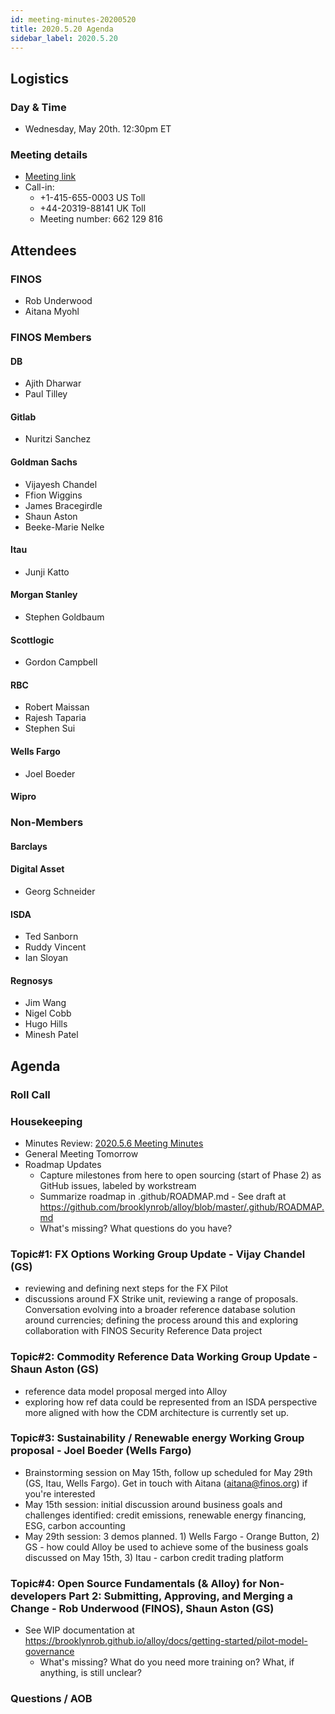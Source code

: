 ```yaml
---
id: meeting-minutes-20200520
title: 2020.5.20 Agenda
sidebar_label: 2020.5.20
---
```


## Logistics 
### Day & Time
* Wednesday, May 20th. 12:30pm ET

### Meeting details

* [Meeting link](https://finos.webex.com/finos/j.php?MTID=m9faeb59f9167a188a0cde9a2209b9447)
* Call-in: 
    * +1-415-655-0003 US Toll
    * +44-20319-88141 UK Toll
    * Meeting number: 662 129 816

## Attendees 
### FINOS
* Rob Underwood
* Aitana Myohl


### FINOS Members

####  DB
* Ajith Dharwar
* Paul Tilley

#### Gitlab
* Nuritzi Sanchez

#### Goldman Sachs
* Vijayesh Chandel
* Ffion Wiggins
* James Bracegirdle
* Shaun Aston
* Beeke-Marie Nelke

#### Itau
* Junji Katto

#### Morgan Stanley
* Stephen Goldbaum

#### Scottlogic
* Gordon Campbell


#### RBC
* Robert Maissan
* Rajesh Taparia
* Stephen Sui

#### Wells Fargo
* Joel Boeder

#### Wipro



### Non-Members

#### Barclays


#### Digital Asset
* Georg Schneider


#### ISDA
* Ted Sanborn
* Ruddy Vincent
* Ian Sloyan

#### Regnosys
* Jim Wang
* Nigel Cobb
* Hugo Hills
* Minesh Patel

## Agenda

### Roll Call

### Housekeeping
* Minutes Review: [2020.5.6 Meeting Minutes](https://github.com/finos/alloy/blob/master/meeting-minutes/pilot-project-meeting-minutes/2020.5.6-pilot-project-minutes.md) 
* General Meeting Tomorrow
* Roadmap Updates
   * Capture milestones from here to open sourcing (start of Phase 2) as GitHub issues, labeled by workstream
   * Summarize roadmap in .github/ROADMAP.md - See draft at https://github.com/brooklynrob/alloy/blob/master/.github/ROADMAP.md
   * What's missing? What questions do you have?

### Topic#1: FX Options Working Group Update - Vijay Chandel (GS)
* reviewing and defining next steps for the FX Pilot 
* discussions around FX Strike unit, reviewing a range of proposals. Conversation evolving into a broader reference database solution around currencies; defining the process around this and exploring collaboration with FINOS Security Reference Data project

### Topic#2: Commodity Reference Data Working Group Update - Shaun Aston (GS)
* reference data model proposal merged into Alloy
* exploring how ref data could be represented from an ISDA perspective more aligned with how the CDM architecture is currently set up. 

### Topic#3: Sustainability / Renewable energy Working Group proposal - Joel Boeder (Wells Fargo)
* Brainstorming session on May 15th, follow up scheduled for May 29th (GS, Itau, Wells Fargo). Get in touch with Aitana (aitana@finos.org) if you're interested
* May 15th session: initial discussion around business goals and challenges identified: credit emissions, renewable energy financing, ESG, carbon accounting
* May 29th session: 3 demos planned. 1) Wells Fargo - Orange Button, 2) GS - how could Alloy be used to achieve some of the business goals discussed on May 15th, 3) Itau - carbon credit trading platform

### Topic#4: Open Source Fundamentals (& Alloy) for Non-developers Part 2: Submitting, Approving, and Merging a Change - Rob Underwood (FINOS), Shaun Aston (GS)
* See WIP documentation at https://brooklynrob.github.io/alloy/docs/getting-started/pilot-model-governance
   * What's missing? What do you need more training on? What, if anything, is still unclear?

### Questions / AOB
